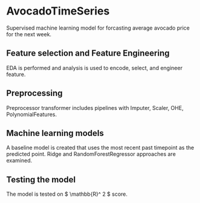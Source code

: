 # AvocadoTimeSeries

Supervised machine learning model for forcasting average avocado price for the next week.

## Feature selection and Feature Engineering

EDA is performed and analysis is used to encode, select, and engineer feature. 

## Preprocessing
Preprocessor transformer includes pipelines with Imputer, Scaler, OHE, PolynomialFeatures.

## Machine learning models
A baseline model is created that uses the most recent past timepoint as the predicted point. 
Ridge and RandomForestRegressor approaches are examined.

## Testing the model
The model is tested on $ \mathbb{R}^ 2 $ score. 
